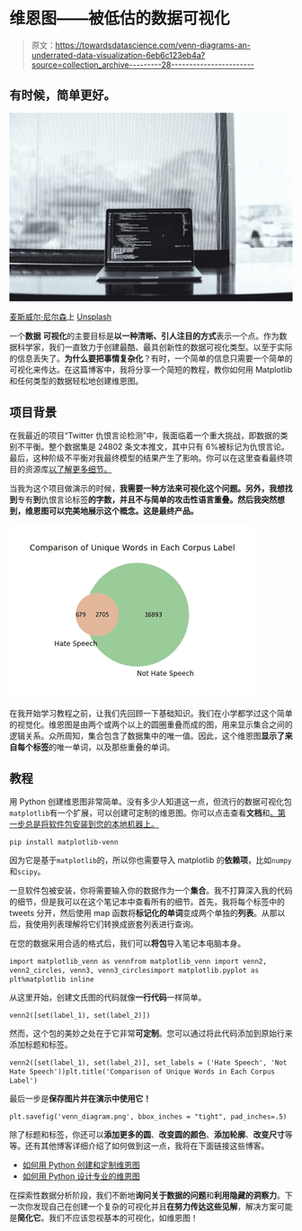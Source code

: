# 维恩图——被低估的数据可视化

> 原文：<https://towardsdatascience.com/venn-diagrams-an-underrated-data-visualization-6eb6c123eb4a?source=collection_archive---------28----------------------->

## 有时候，简单更好。

![](img/020f7f4420da6d89e2cf23f7da26c679.png)

[麦斯威尔·尼尔森](https://unsplash.com/@maxcodes)上 [Unsplash](https://unsplash.com/photos/taiuG8CPKAQ)

一个**数据** **可视化**的主要目标是**以一种清晰、引人注目的方式**表示一个点。作为数据科学家，我们一直致力于创建最酷、最具创新性的数据可视化类型。以至于实际的信息丢失了。**为什么要把事情复杂化**？有时，一个简单的信息只需要一个简单的可视化来传达。在这篇博客中，我将分享一个简短的教程，教你如何用 Matplotlib 和任何类型的数据轻松地创建维恩图。

## **项目背景**

在我最近的项目“Twitter 仇恨言论检测”中，我面临着一个重大挑战，即数据的类别不平衡。整个数据集是 24802 条文本推文，其中只有 6%被标记为仇恨言论。最后，这种阶级不平衡对我最终模型的结果产生了影响。你可以在这里查看最终项目的资源库[以了解更多细节。](https://github.com/sidneykung/twitter_hate_speech_detection)

当我为这个项目做演示的时候，**我需要一种方法来可视化这个问题。另外，我想找到**专有**到**仇恨言论标签**的字数，并且不与简单的攻击性语言重叠。然后我突然想到，维恩图可以完美地展示这个概念。这是最终产品。**

![](img/0a2d0741322a5630c2181f4817ed19d9.png)

在我开始学习教程之前，让我们先回顾一下基础知识。我们在小学都学过这个简单的视觉化。维恩图是由两个或两个以上的圆圈重叠而成的图，用来显示集合之间的逻辑关系。众所周知，集合包含了数据集中的唯一值。因此，这个维恩图**显示了来自每个标签**的唯一单词，以及那些重叠的单词。

## **教程**

用 Python 创建维恩图非常简单。没有多少人知道这一点，但流行的数据可视化包`matplotlib`有一个扩展，可以创建可定制的维恩图。你可以点击查看**文档**和[。第一步总是将软件包安装到您的本地机器上。](https://pypi.org/project/matplotlib-venn/)

```
pip install matplotlib-venn
```

因为它是基于`matplotlib`的，所以你也需要导入 matplotlib 的**依赖项**，比如`numpy`和`scipy`。

一旦软件包被安装，你将需要输入你的数据作为一个**集合**。我不打算深入我的代码的细节，但是我可以在这个笔记本中查看所有的细节。首先，我将每个标签中的 tweets 分开，然后使用 map 函数将**标记化的单词**变成两个单独的**列表**。从那以后，我使用列表理解将它们转换成嵌套列表进行查询。

在您的数据采用合适的格式后，我们可以**将包**导入笔记本电脑本身。

```
import matplotlib_venn as vennfrom matplotlib_venn import venn2, venn2_circles, venn3, venn3_circlesimport matplotlib.pyplot as plt%matplotlib inline
```

从这里开始，创建文氏图的代码就像**一行代码**一样简单。

```
venn2([set(label_1), set(label_2)])
```

然而，这个包的美妙之处在于它非常**可定制**。您可以通过将此代码添加到原始行来添加标题和标签。

```
venn2([set(label_1), set(label_2)], set_labels = ('Hate Speech', 'Not Hate Speech'))plt.title('Comparison of Unique Words in Each Corpus Label')
```

最后一步是**保存图片并在演示中使用它！**

```
plt.savefig('venn_diagram.png', bbox_inches = "tight", pad_inches=.5)
```

除了标题和标签，你还可以**添加更多的圆**、**改变圆的颜色**、**添加轮廓**、**改变尺寸**等等。还有其他博客详细介绍了如何做到这一点，我将在下面链接这些博客。

*   [如何用 Python 创建和定制维恩图](/how-to-create-and-customize-venn-diagrams-in-python-263555527305)
*   [如何用 Python 设计专业的维恩图](/how-to-design-professional-venn-diagrams-in-python-693c9ed2c288)

在探索性数据分析阶段，我们不断地**询问关于数据的问题**和**利用隐藏的洞察力**。下一次你发现自己在创建一个复杂的可视化并且**在努力传达这些见解**，解决方案可能是**简化它**。我们不应该忽视基本的可视化，如维恩图！